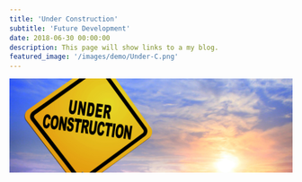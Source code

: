 ```yaml
---
title: 'Under Construction'
subtitle: 'Future Development' 
date: 2018-06-30 00:00:00
description: This page will show links to a my blog.
featured_image: '/images/demo/Under-C.png'
---
```


![](/images/demo/Under-C-Main.png)
